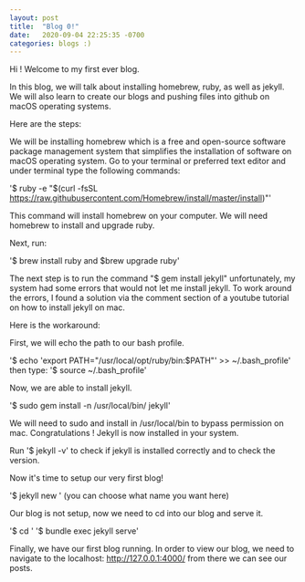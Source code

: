 ```yaml
---
layout: post
title:  "Blog 0!"
date:   2020-09-04 22:25:35 -0700
categories: blogs :)
---
```

Hi ! Welcome to my first ever blog.

In this blog, we will talk about installing homebrew, ruby, as well as jekyll. We will also learn to create our blogs and pushing files into github on macOS operating systems.

Here are the steps:

We will be installing homebrew which is a free and open-source software package management system that simplifies the installation of software on macOS operating system.
Go to your terminal or preferred text editor and under terminal type the following commands:

'$ ruby -e "$(curl -fsSL https://raw.githubusercontent.com/Homebrew/install/master/install)"'

This command will install homebrew on your computer. We will need homebrew to install and upgrade ruby.

Next, run:

'$ brew install ruby and $brew upgrade ruby'

The next step is to run the command "$ gem install jekyll" unfortunately, my system had some errors that would not let me install jekyll.
To work around the errors, I found a solution via the comment section of a youtube tutorial on how to install jekyll on mac.

Here is the workaround:

First, we will echo the path to our bash profile.

'$ echo 'export PATH="/usr/local/opt/ruby/bin:$PATH"' >> ~/.bash_profile'
then type:
'$ source ~/.bash_profile'

Now, we are able to install jekyll.

'$ sudo gem install -n /usr/local/bin/ jekyll'

We will need to sudo and install in /usr/local/bin to bypass permission on mac.
Congratulations ! Jekyll is now installed in your system.

Run '$ jekyll -v' to check if jekyll is installed correctly and to check the version.

Now it's time to setup our very first blog!

'$ jekyll new <blog name>' (you can choose what name you want here)

Our blog is not setup, now we need to cd into our blog and serve it.

'$ cd <blog name>'
'$ bundle exec jekyll serve'
  
Finally, we have our first blog running. In order to view our blog, we need to navigate to the localhost: http://127.0.0.1:4000/ from there we can see our posts.
  
